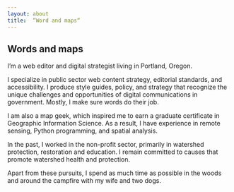 ```yaml
---
layout: about
title:  “Word and maps“
---
```

## Words and maps

I’m a web editor and digital strategist living in Portland, Oregon. 

I specialize in public sector web content strategy, editorial standards, and accessibility. I produce style guides, policy, and strategy that recognize the unique challenges and opportunities of digital communications in government. Mostly, I make sure words do their job.

I am also a map geek, which inspired me to earn a graduate certificate in Geographic Information Science. As a result, I have experience in remote sensing, Python programming, and spatial analysis. 

In the past, I worked in the non-profit sector, primarily in watershed protection, restoration and education. I remain committed to causes that promote watershed health and protection. 

Apart from these pursuits, I spend as much time as possible in the woods and around the campfire with my wife and two dogs.
